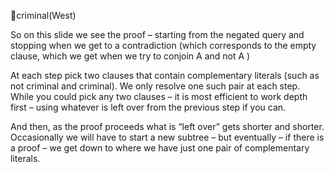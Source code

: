 ﻿criminal(West)

So on this slide we see the proof – starting from the negated query and stopping when we get to a contradiction (which corresponds to the empty clause, which we get when we try to conjoin A and not A )

At each step pick two clauses that contain complementary literals (such as not criminal and criminal). We only resolve one such pair at each step.
While you could pick any two clauses – it is most efficient to work depth first – using whatever is left over from the previous step if you can.

And then, as the proof proceeds what is “left over” gets shorter and shorter.  Occasionally we will have to start a new subtree – but  eventually – if there is a proof – we get down to where we have just one pair of complementary literals.